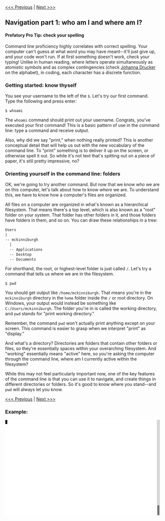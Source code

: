 [<<< Previous](getting-to-the-command-line.md) | [Next >>>](creating-files-and-folders.md)

## Navigation part 1: who am I and where am I?

#### Prefatory Pro Tip: check your spelling

Command line proficiency highly correlates with correct spelling. Your computer can't guess at what word you may have meant--it'll just give up, and your code won't run. If at first something doesn't work, check your typing! Unlike in human reading, where letters operate simultaneously as atomistic symbols and as complex contingencies (check [Johanna Drucker](https://genius.com/Johanna-drucker-from-a-to-screen-annotated) on the alphabet), in coding, each character has a discrete function. 

### Getting started: know thyself

You see your username to the left of the `$`. Let's try our first command. Type the following and press enter:

```
$ whoami
```

The `whoami` command should print out your username. Congrats, you've executed your first command! This is a basic pattern of use in the command line: type a command and receive output.

Also, why did we say "print," when nothing really printed? This is another conceptual detail that will help us out with the new vocabulary of the command line. To "print" something is to deliver it up on the screen, or otherwise spell it out. So while it's not text that's spitting out on a piece of paper, it's still pretty impressive, no?

### Orienting yourself in the command line: folders

OK, we're going to try another command. But now that we know *who* we are on this computer, let's talk about how to know *where* we are. To understand this, we have to know how a computer's files are organized.

All files on a computer are organized in what's known as a hierarchical filesystem. That means there's a top level, which is also known as a "root" folder on your system. That folder has other folders in it, and those folders have folders in them, and so on. You can draw these relationships in a tree:

```
Users
|
-- mckinniburgh
  |
  -- Applications
  -- Desktop
  -- Documents
```

For shorthand, the root, or highest-level folder is just called `/`. Let's try a command that tells us where we are in the filesystem.

```
$ pwd
```

You should get output like `/home/mckinniburgh`. That means you're in the `mckinniburgh` directory in the `home` folder inside the `/` or root directory. On Windows, your output would instead be something like `C:/Users/mckinniburgh`. The folder you're in is called the working directory, and `pwd` stands for "print working directory."

Remember, the command `pwd` won't actually print anything except on your screen. This command is easier to grasp when we interpret "print" as "display."

And what's a directory? Directories are folders that contain other folders or files, so they're essentially spaces within your overarching filesystem. And "working" essentially means "active" here, so you're asking the computer through the command line, where am I currently active within the filesystem?

While this may not feel particularly important now, one of the key features of the command line is that you can use it to navigate, and create things in different directories or folders. So it's good to know where you stand--and `pwd` will always let you know. 

[<<< Previous](getting-to-the-command-line.md) | [Next >>>](creating-files-and-folders.md)
  
### Example:  

![Navigating the command line](nav.gif)
